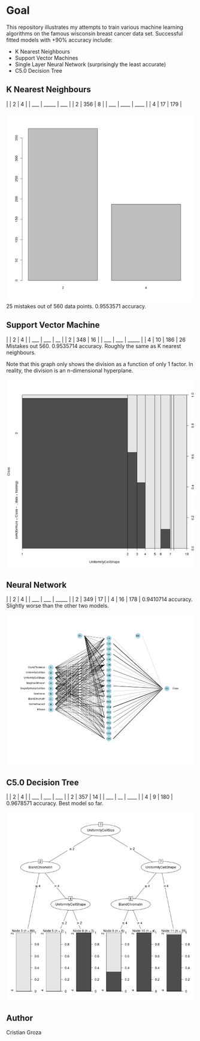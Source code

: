 # Goal
This repository illustrates my attempts to train various machine learning
algorithms on the famous wisconsin breast cancer data set. Successful fitted models
with +90% accuracy include:
+ K Nearest Neighbours
+ Support Vector Machines
+ Single Layer Neural Network (surprisingly the least accurate)
+ C5.0 Decision Tree

## K Nearest Neighbours
|     |     2 |    4 |
| ___ | _____ |  ___ |
|   2 |   356 |    8 |
| ___ |  ____ | ____ |
|   4 |    17 |  179 |

![Distribution of diagnostics in training set.](./knnModel.png)
25 mistakes out of 560 data points. 0.9553571 accuracy.
## Support Vector Machine
|     |   2 |     4 |
| ___ | ___ |    __ |
|   2 | 348 |    16 |
| ___ | ___ | _____ |
|   4 |  10 |   186 |
26 Mistakes out 560. 0.9535714 accuracy. Roughly the same as K nearest neighbours.

Note that this graph only shows the division as a function of only 1 factor. In
reality, the division is an n-dimensional hyperplane.

![Diagnostic vs Cell Shape Uniformity](./svnModel.png)

## Neural Network
|     |   2 |     4 |
| ___ | ___ | _____ |
|   2 | 349 |    17 |
|   4 |  16 |   178 |
0.9410714 accuracy. Slightly worse than the other two models.

![Topology of Neural Network](./nnModel.png)

## C5.0 Decision Tree

|     |   2 |    4 |
| ___ | ___ |  ___ |
|   2 | 357 |   14 |
| ___ |  __ | ____ |
|   4 |   9 |  180 |
0.9678571 accuracy. Best model so far.

![Decision Tree Graph](./c50Model.png)
## Author
Cristian Groza
